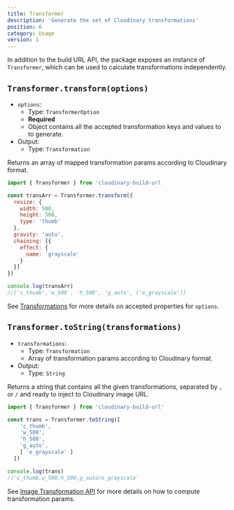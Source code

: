 ```yaml
---
title: Transformer
description: 'Generate the set of Cloudinary transformations'
position: 6
category: Usage
version: 1
---
```


In addition to the build URL API, the package exposes an instance of `Transformer`, which can be used to calculate transformations independently.

## `Transformer.transform(options)`

* `options`:
  * Type: `TransformerOption`
  * **Required**
  * Object contains all the accepted transformation keys and values to to generate.
* Output:
  * Type: `Transformation`

Returns an array of mapped transformation params according to Cloudinary format.

```js
import { Transformer } from 'cloudinary-build-url 

const transArr = Transformer.transform({
  resize: {
    width: 500,
    height: 500,
    type: 'thumb'
  },
  gravity: 'auto',
  chaining: [{
    effect: {
      name: 'grayscale'
    }
  }]
})

console.log(transArr)
//['c_thumb','w_500', 'h_500', 'g_auto', ['e_grayscale']]
```

See [Transformations](/transformations/basic) for more details on accepted properties for `options`.

## `Transformer.toString(transformations)`

* `transformations`:
  * Type: `Transformation`
  * Array of transformation params according to Cloudinary format.
* Output:
  * Type: `String`

Returns a string that contains all the given transformations, separated by `,` or `/` and ready to inject to Cloudinary image URL.

```js
import { Transformer } from 'cloudinary-build-url'

const trans = Transformer.toString([
    'c_thumb',
    'w_500',
    'h_500',
    'g_auto',
    [ 'e_grayscale' ]
  ])

console.log(trans)
//'c_thumb,w_500,h_500,g_auto/e_grayscale'
```

See [Image Transformation API](https://cloudinary.com/documentation/image_transformation_reference) for more details on how to compute transformation params.